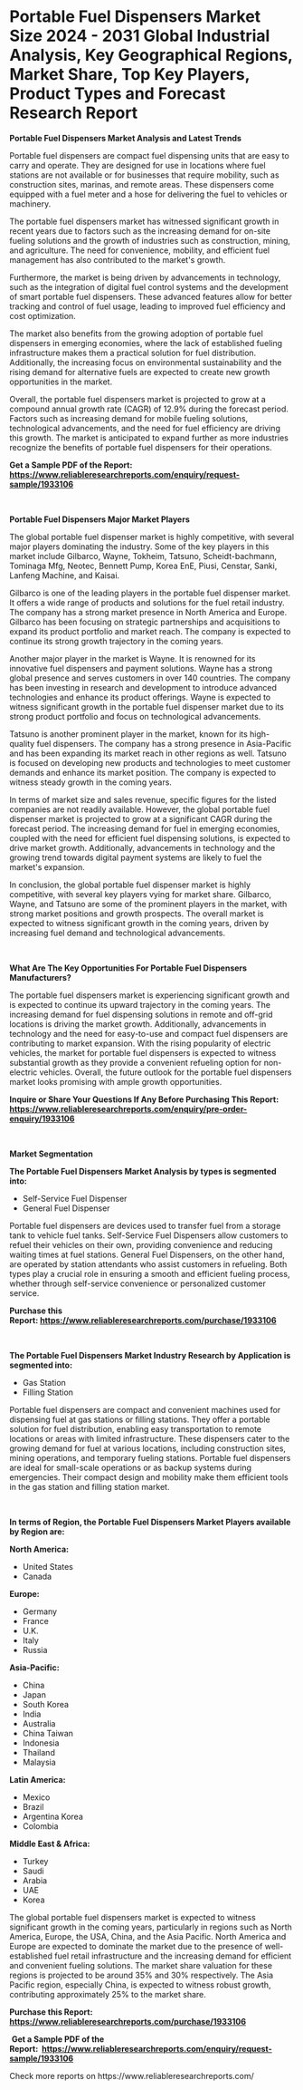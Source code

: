 <p><h1>Portable Fuel Dispensers Market Size 2024 - 2031 Global Industrial Analysis, Key Geographical Regions, Market Share, Top Key Players, Product Types and Forecast Research Report</h1></p><p><strong>Portable Fuel Dispensers Market Analysis and Latest Trends</strong></p>
<p><p>Portable fuel dispensers are compact fuel dispensing units that are easy to carry and operate. They are designed for use in locations where fuel stations are not available or for businesses that require mobility, such as construction sites, marinas, and remote areas. These dispensers come equipped with a fuel meter and a hose for delivering the fuel to vehicles or machinery.</p><p>The portable fuel dispensers market has witnessed significant growth in recent years due to factors such as the increasing demand for on-site fueling solutions and the growth of industries such as construction, mining, and agriculture. The need for convenience, mobility, and efficient fuel management has also contributed to the market's growth.</p><p>Furthermore, the market is being driven by advancements in technology, such as the integration of digital fuel control systems and the development of smart portable fuel dispensers. These advanced features allow for better tracking and control of fuel usage, leading to improved fuel efficiency and cost optimization.</p><p>The market also benefits from the growing adoption of portable fuel dispensers in emerging economies, where the lack of established fueling infrastructure makes them a practical solution for fuel distribution. Additionally, the increasing focus on environmental sustainability and the rising demand for alternative fuels are expected to create new growth opportunities in the market.</p><p>Overall, the portable fuel dispensers market is projected to grow at a compound annual growth rate (CAGR) of 12.9% during the forecast period. Factors such as increasing demand for mobile fueling solutions, technological advancements, and the need for fuel efficiency are driving this growth. The market is anticipated to expand further as more industries recognize the benefits of portable fuel dispensers for their operations.</p></p>
<p><strong>Get a Sample PDF of the Report:&nbsp; <a href="https://www.reliableresearchreports.com/enquiry/request-sample/1933106">https://www.reliableresearchreports.com/enquiry/request-sample/1933106</a></strong></p>
<p>&nbsp;</p>
<p><strong>Portable Fuel Dispensers Major Market Players</strong></p>
<p><p>The global portable fuel dispenser market is highly competitive, with several major players dominating the industry. Some of the key players in this market include Gilbarco, Wayne, Tokheim, Tatsuno, Scheidt-bachmann, Tominaga Mfg, Neotec, Bennett Pump, Korea EnE, Piusi, Censtar, Sanki, Lanfeng Machine, and Kaisai.</p><p>Gilbarco is one of the leading players in the portable fuel dispenser market. It offers a wide range of products and solutions for the fuel retail industry. The company has a strong market presence in North America and Europe. Gilbarco has been focusing on strategic partnerships and acquisitions to expand its product portfolio and market reach. The company is expected to continue its strong growth trajectory in the coming years.</p><p>Another major player in the market is Wayne. It is renowned for its innovative fuel dispensers and payment solutions. Wayne has a strong global presence and serves customers in over 140 countries. The company has been investing in research and development to introduce advanced technologies and enhance its product offerings. Wayne is expected to witness significant growth in the portable fuel dispenser market due to its strong product portfolio and focus on technological advancements.</p><p>Tatsuno is another prominent player in the market, known for its high-quality fuel dispensers. The company has a strong presence in Asia-Pacific and has been expanding its market reach in other regions as well. Tatsuno is focused on developing new products and technologies to meet customer demands and enhance its market position. The company is expected to witness steady growth in the coming years.</p><p>In terms of market size and sales revenue, specific figures for the listed companies are not readily available. However, the global portable fuel dispenser market is projected to grow at a significant CAGR during the forecast period. The increasing demand for fuel in emerging economies, coupled with the need for efficient fuel dispensing solutions, is expected to drive market growth. Additionally, advancements in technology and the growing trend towards digital payment systems are likely to fuel the market's expansion.</p><p>In conclusion, the global portable fuel dispenser market is highly competitive, with several key players vying for market share. Gilbarco, Wayne, and Tatsuno are some of the prominent players in the market, with strong market positions and growth prospects. The overall market is expected to witness significant growth in the coming years, driven by increasing fuel demand and technological advancements.</p></p>
<p>&nbsp;</p>
<p><strong>What Are The Key Opportunities For Portable Fuel Dispensers Manufacturers?</strong></p>
<p><p>The portable fuel dispensers market is experiencing significant growth and is expected to continue its upward trajectory in the coming years. The increasing demand for fuel dispensing solutions in remote and off-grid locations is driving the market growth. Additionally, advancements in technology and the need for easy-to-use and compact fuel dispensers are contributing to market expansion. With the rising popularity of electric vehicles, the market for portable fuel dispensers is expected to witness substantial growth as they provide a convenient refueling option for non-electric vehicles. Overall, the future outlook for the portable fuel dispensers market looks promising with ample growth opportunities.</p></p>
<p><strong>Inquire or Share Your Questions If Any Before Purchasing This Report: <a href="https://www.reliableresearchreports.com/enquiry/pre-order-enquiry/1933106">https://www.reliableresearchreports.com/enquiry/pre-order-enquiry/1933106</a></strong></p>
<p>&nbsp;</p>
<p><strong>Market Segmentation</strong></p>
<p><strong>The Portable Fuel Dispensers Market Analysis by types is segmented into:</strong></p>
<p><ul><li>Self-Service Fuel Dispenser</li><li>General Fuel Dispenser</li></ul></p>
<p><p>Portable fuel dispensers are devices used to transfer fuel from a storage tank to vehicle fuel tanks. Self-Service Fuel Dispensers allow customers to refuel their vehicles on their own, providing convenience and reducing waiting times at fuel stations. General Fuel Dispensers, on the other hand, are operated by station attendants who assist customers in refueling. Both types play a crucial role in ensuring a smooth and efficient fueling process, whether through self-service convenience or personalized customer service.</p></p>
<p><strong>Purchase this Report:&nbsp;<a href="https://www.reliableresearchreports.com/purchase/1933106">https://www.reliableresearchreports.com/purchase/1933106</a></strong></p>
<p>&nbsp;</p>
<p><strong>The Portable Fuel Dispensers Market Industry Research by Application is segmented into:</strong></p>
<p><ul><li>Gas Station</li><li>Filling Station</li></ul></p>
<p><p>Portable fuel dispensers are compact and convenient machines used for dispensing fuel at gas stations or filling stations. They offer a portable solution for fuel distribution, enabling easy transportation to remote locations or areas with limited infrastructure. These dispensers cater to the growing demand for fuel at various locations, including construction sites, mining operations, and temporary fueling stations. Portable fuel dispensers are ideal for small-scale operations or as backup systems during emergencies. Their compact design and mobility make them efficient tools in the gas station and filling station market.</p></p>
<p>&nbsp;</p>
<p><strong>In terms of Region, the Portable Fuel Dispensers Market Players available by Region are:</strong></p>
<p>
    <p> <strong> North America: </strong>
        <ul>
            <li>United States</li>
            <li>Canada</li>
        </ul>
        </p> 
    <p> <strong> Europe: </strong>
        <ul>
            <li>Germany</li>
            <li>France</li>
            <li>U.K.</li>
            <li>Italy</li>
            <li>Russia</li>
        </ul>
        </p> 
    <p> <strong> Asia-Pacific: </strong>
        <ul>
            <li>China</li>
            <li>Japan</li>
            <li>South Korea</li>
            <li>India</li>
            <li>Australia</li>
            <li>China Taiwan</li>
            <li>Indonesia</li>
            <li>Thailand</li>
            <li>Malaysia</li>
        </ul>
        </p> 
    <p> <strong> Latin America: </strong>
        <ul>
            <li>Mexico</li>
            <li>Brazil</li>
            <li>Argentina Korea</li>
            <li>Colombia</li>
        </ul>
        </p> 
    <p> <strong> Middle East & Africa: </strong>
        <ul>
            <li>Turkey</li>
            <li>Saudi</li>
            <li>Arabia</li>
            <li>UAE</li>
            <li>Korea</li>
        </ul>
    </p>
    </p>
<p><p>The global portable fuel dispensers market is expected to witness significant growth in the coming years, particularly in regions such as North America, Europe, the USA, China, and the Asia Pacific. North America and Europe are expected to dominate the market due to the presence of well-established fuel retail infrastructure and the increasing demand for efficient and convenient fueling solutions. The market share valuation for these regions is projected to be around 35% and 30% respectively. The Asia Pacific region, especially China, is expected to witness robust growth, contributing approximately 25% to the market share.</p></p>
<p><strong>Purchase this Report: <a href="https://www.reliableresearchreports.com/purchase/1933106">https://www.reliableresearchreports.com/purchase/1933106</a></strong></p>
<p>&nbsp;<strong>Get a Sample PDF of the Report:&nbsp;&nbsp;<a href="https://www.reliableresearchreports.com/enquiry/request-sample/1933106">https://www.reliableresearchreports.com/enquiry/request-sample/1933106</a></strong></p>
<p><strong></strong></p>
<p>Check more reports on https://www.reliableresearchreports.com/</p>